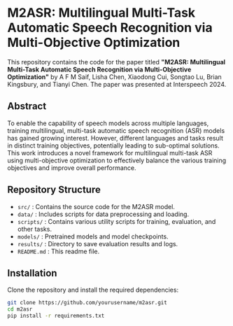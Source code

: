# M2ASR: Multilingual Multi-Task Automatic Speech Recognition via Multi-Objective Optimization

This repository contains the code for the paper titled **"M2ASR: Multilingual Multi-Task Automatic Speech Recognition via Multi-Objective Optimization"** by A F M Saif, Lisha Chen, Xiaodong Cui, Songtao Lu, Brian Kingsbury, and Tianyi Chen. The paper was presented at Interspeech 2024.

## Abstract

To enable the capability of speech models across multiple languages, training multilingual, multi-task automatic speech recognition (ASR) models has gained growing interest. However, different languages and tasks result in distinct training objectives, potentially leading to sub-optimal solutions. This work introduces a novel framework for multilingual multi-task ASR using multi-objective optimization to effectively balance the various training objectives and improve overall performance.

## Repository Structure

- `src/` : Contains the source code for the M2ASR model.
- `data/` : Includes scripts for data preprocessing and loading.
- `scripts/` : Contains various utility scripts for training, evaluation, and other tasks.
- `models/` : Pretrained models and model checkpoints.
- `results/` : Directory to save evaluation results and logs.
- `README.md` : This readme file.

## Installation

Clone the repository and install the required dependencies:

```bash
git clone https://github.com/yourusername/m2asr.git
cd m2asr
pip install -r requirements.txt
